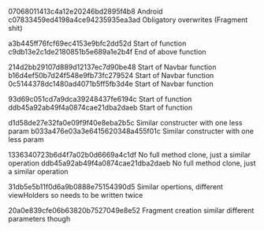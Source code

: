 07068011413c4a12e20246bd2895f4b8 Android
c07833459ed4198a4ce94235935ea3ad Obligatory overwrites (Fragment shit)

a3b445ff76fcf69ec4153e9bfc2dd52d Start of function
c9db13e2c1de2180851b5e689a1e2b4f End of above function

214d2bb29107d889d12137ec7d90be48 Start of Navbar function
b16d4ef50b7d24f548e9fb73fc279524 Start of Navbar function
0c5144378dc1480ad4071b5ff5fb3d4e Start of Navbar function

93d69c051cd7a9dca39248437fe6194c Start of function
ddb45a92ab49f4a0874cae21dba2daeb Start of function

d1d58de27e32fa0e09f9f40e8eba2b5c Similar constructer with one less param
b033a476e03a3e6415620348a455f01c Similar constructer with one less param

1336340723b6d4f7a02b0d6669a4c1df No full method clone, just a similar operation
ddb45a92ab49f4a0874cae21dba2daeb No full method clone, just a similar operation

31db5e5b11f0d6a9b0888e75154390d5 Similar opertions, different viewHolders so needs to be written twice

20a0e839cfe06b63820b7527049e8e52 Fragment creation similar different parameters though